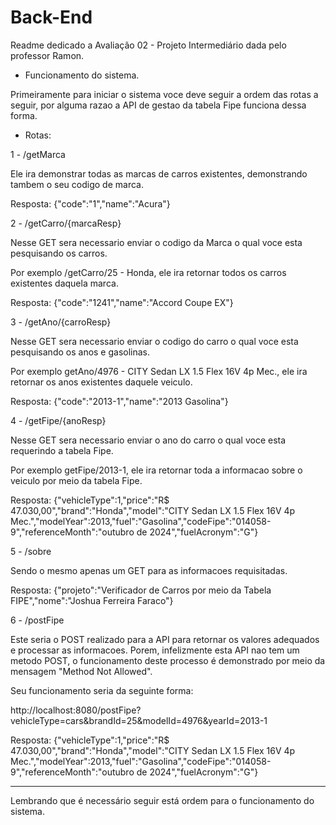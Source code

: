 # Back-End
Readme dedicado a Avaliação 02 - Projeto Intermediário dada pelo professor Ramon.

* Funcionamento do sistema.

Primeiramente para iniciar o sistema voce deve seguir a ordem das rotas a seguir, por alguma
razao a API de gestao da tabela Fipe funciona dessa forma.

* Rotas:

1 - /getMarca

Ele ira demonstrar todas as marcas de carros existentes, demonstrando tambem o seu codigo de marca.

Resposta: {"code":"1","name":"Acura"}

2 - /getCarro/{marcaResp}

Nesse GET sera necessario enviar o codigo da Marca o qual voce esta pesquisando os carros.

Por exemplo /getCarro/25 - Honda, ele ira retornar todos os carros existentes daquela marca.

Resposta: {"code":"1241","name":"Accord Coupe EX"}

3 - /getAno/{carroResp}

Nesse GET sera necessario enviar o codigo do carro o qual voce esta pesquisando os anos e gasolinas.

Por exemplo getAno/4976 - CITY Sedan LX 1.5 Flex 16V 4p Mec., ele ira retornar os anos existentes
daquele veiculo.

Resposta: {"code":"2013-1","name":"2013 Gasolina"}

4 - /getFipe/{anoResp}

Nesse GET sera necessario enviar o ano do carro o qual voce esta requerindo a tabela Fipe.

Por exemplo getFipe/2013-1, ele ira retornar toda a informacao sobre o veiculo por meio da tabela Fipe.

Resposta: {"vehicleType":1,"price":"R$ 47.030,00","brand":"Honda","model":"CITY Sedan LX 1.5 Flex 16V 4p Mec.","modelYear":2013,"fuel":"Gasolina","codeFipe":"014058-9","referenceMonth":"outubro de 2024","fuelAcronym":"G"}

5 - /sobre

Sendo o mesmo apenas um GET para as informacoes requisitadas.

Resposta: {"projeto":"Verificador de Carros por meio da Tabela FIPE","nome":"Joshua Ferreira Faraco"}

6 - /postFipe

Este seria o POST realizado para a API para retornar os valores adequados e processar as informacoes.
Porem, infelizmente esta API nao tem um metodo POST, o funcionamento deste processo é demonstrado por meio da mensagem "Method Not Allowed".

Seu funcionamento seria da seguinte forma:

http://localhost:8080/postFipe?vehicleType=cars&brandId=25&modelId=4976&yearId=2013-1

Resposta: {"vehicleType":1,"price":"R$ 47.030,00","brand":"Honda","model":"CITY Sedan LX 1.5 Flex 16V 4p Mec.","modelYear":2013,"fuel":"Gasolina","codeFipe":"014058-9","referenceMonth":"outubro de 2024","fuelAcronym":"G"}

--------------------------------------------------------------------------------------------------

Lembrando que é necessário seguir está ordem para o funcionamento do sistema.